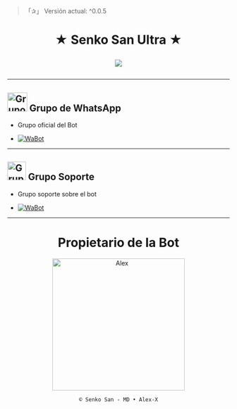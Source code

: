> 「✰」 Versión actual: ^0.0.5

<h1 align="center">★ Senko San Ultra ★</p>
<p>
        <img src = "https://files.catbox.moe/rmv0d7.jpg">
    </p>

---

## <img src="https://static.wikia.nocookie.net/nyancat/images/d/d3/Nyan-cat.gif/revision/latest/scale-to-width-down/400?cb=20131231222500&path-prefix=es" alt="Grupo" width="45" height="43"> Grupo de WhatsApp

- Grupo oficial del Bot

* <a href="https://stellar.sylphy.xyz/grupo"><img alt="WaBot" src="https://img.shields.io/badge/Senko-Grupo-25D366?style=for-the-badge&logo=whatsapp&logoColor=white"/></a>

---

## <img src="https://i.pinimg.com/originals/19/80/6e/19806e91932e6054965fc83b85241270.gif" alt="Grupo Soporte" width="42" height="42"> Grupo Soporte

- Grupo soporte sobre el bot

* <a href="https://stellar.sylphy.xyz/soporte"><img alt="WaBot" src="https://img.shields.io/badge/Senko-Soporte-25D366?style=for-the-badge&logo=whatsapp&logoColor=white"/></a>

---

<div align="center">
  <h1 align="center">Propietario de la Bot</h1>

<a href="https://github.com/DevAlexJs"><img src="https://github.com/DevAlexJs.png" width="300" height="300" alt="Alex"/></a>

`© Senko San - MD • Alex-X`
